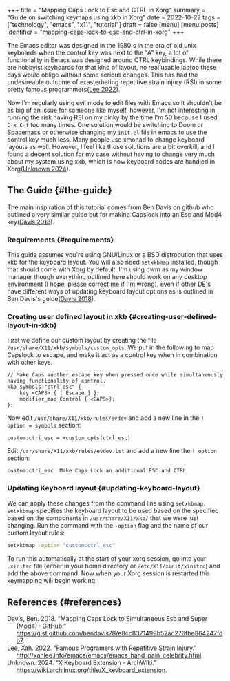 +++
title = "Mapping Caps Lock to Esc and CTRL in Xorg"
summary = "Guide on switching keymaps using xkb in Xorg"
date = 2022-10-22
tags = ["technology", "emacs", "x11", "tutorial"]
draft = false
[menu]
  [menu.posts]
    identifier = "mapping-caps-lock-to-esc-and-ctrl-in-xorg"
+++

The Emacs editor was designed in the 1980's in the era of old unix keyboards when the control key was next to the "A" key, a lot of functionality in Emacs was designed around CTRL keybindings. While there are hobbyist keyboards for that kind of layout, no real usable laptop these days would oblige without some serious changes. This has had the undesireable outcome of exasterbating repetitive strain injury (RSI) in some pretty famous programmers(<a href="#citeproc_bib_item_2">Lee 2022</a>).

Now I'm regularly using evil mode to edit files with Emacs so it shouldn't be as big of an issue for someone like myself, however, I'm not interesting in running the risk having RSI on my pinky by the time I'm 50 because I used `C-x C-f` too many times. One solution would be switching to Doom or Spacemacs or otherwise changing my `init.el` file in emacs to use the control key much less. Many people use xmonad to change keyboard layouts as well. However, I feel like those solutions are a bit overkill, and I found a decent solution for my case without having to change very much about my system using xkb, which is how keyboard codes are handled in Xorg(<a href="#citeproc_bib_item_3">Unknown 2024</a>).


## The Guide {#the-guide}

The main inspiration of this tutorial comes from Ben Davis on github who outlined a very similar guide but for making Capslock into an Esc and Mod4 key(<a href="#citeproc_bib_item_1">Davis 2018</a>).


### Requirements {#requirements}

This guide assumes you're using GNU/Linux or a BSD distrobution that uses xkb for the keyboard layout. You will also need `setxkbmap` installed, though that should come with Xorg by default. I'm using dwm as my window manager though everything outlined here should work on any desktop environment (I hope, please correct me if I'm wrong), even if other DE's have different ways of updating keyboard layout options as is outlined in Ben Davis's guide(<a href="#citeproc_bib_item_1">Davis 2018</a>).


### Creating user defined layout in xkb {#creating-user-defined-layout-in-xkb}

First we define our custom layout by creating the file `/usr/share/X11/xkb/symbols/custom_opts`. We put in the following to map Capslock to escape, and make it act as a control key when in combination with other keys.

```nil
// Make Caps another escape key when pressed once while simultaneously having functionality of control.
xkb_symbols "ctrl_esc" {
    key <CAPS> { [ Escape ] };
    modifier_map Control { <CAPS>};
};
```

Now edit `/usr/share/X11/xkb/rules/evdev` and add a new line in the `! option = symbols` section:

```nil
custom:ctrl_esc = +custom_opts(ctrl_esc)
```

Edit `/usr/share/X11/xkb/rules/evdev.lst` and add a new line the `! option` section:

```nil
custom:ctrl_esc  Make Caps Lock an additional ESC and CTRL
```


### Updating Keyboard layout {#updating-keyboard-layout}

We can apply these changes from the command line using `setxkbmap`. `setxkbmap` specifies the keyboard layout to be used based on the specified based on the components in `/usr/share/X11/xkb/` that we were just changing. Run the command with the `-option` flag and the name of our custom layout rules:

```sh
setxkbmap -option "custom:ctrl_esc"
```

To run this automatically at the start of your xorg session, go into your `.xinitrc` file (either in your home directory or `/etc/X11/xinit/xinitrc`) and add the above command. Now when your Xorg session is restarted this keymapping will begin working.


## References {#references}

<style>.csl-entry{text-indent: -1.5em; margin-left: 1.5em;}</style><div class="csl-bib-body">
  <div class="csl-entry"><a id="citeproc_bib_item_1"></a>Davis, Ben. 2018. “Mapping Caps Lock to Simultaneous Esc and Super (Mod4) · GitHub.” <a href="https://gist.github.com/bendavis78/e8cc8371499b52ac276fbe864247fdb7">https://gist.github.com/bendavis78/e8cc8371499b52ac276fbe864247fdb7</a>.</div>
  <div class="csl-entry"><a id="citeproc_bib_item_2"></a>Lee, Xah. 2022. “Famous Programers with Repetitive Strain Injury.” <a href="http://xahlee.info/emacs/emacs/emacs_hand_pain_celebrity.html">http://xahlee.info/emacs/emacs/emacs_hand_pain_celebrity.html</a>.</div>
  <div class="csl-entry"><a id="citeproc_bib_item_3"></a>Unknown. 2024. “X Keyboard Extension - ArchWiki.” <a href="https://wiki.archlinux.org/title/X_keyboard_extension">https://wiki.archlinux.org/title/X_keyboard_extension</a>.</div>
</div>
